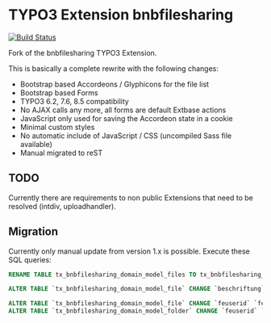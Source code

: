 # TYPO3 Extension bnbfilesharing

[![Build Status](https://travis-ci.org/Intera/typo3-extension-bnbfilesharing.svg?branch=develop)](https://travis-ci.org/Intera/typo3-extension-bnbfilesharing)

Fork of the bnbfilesharing TYPO3 Extension.

This is basically a complete rewrite with the following changes:

* Bootstrap based Accordeons / Glyphicons for the file list
* Bootstrap based Forms
* TYPO3 6.2, 7.6, 8.5 compatibility
* No AJAX calls any more, all forms are default Extbase actions
* JavaScript only used for saving the Accordeon state in a cookie
* Minimal custom styles
* No automatic include of JavaScript / CSS (uncompiled Sass file available)
* Manual migrated to reST

## TODO

Currently there are requirements to non public Extensions that need to be resolved (intdiv, uploadhandler).

## Migration

Currently only manual update from version 1.x is possible. Execute these SQL queries:

```sql
RENAME TABLE tx_bnbfilesharing_domain_model_files TO tx_bnbfilesharing_domain_model_file;

ALTER TABLE `tx_bnbfilesharing_domain_model_file` CHANGE `beschriftung` `label` VARCHAR(255) CHARACTER SET utf8 COLLATE utf8_general_ci NOT NULL DEFAULT '';

ALTER TABLE `tx_bnbfilesharing_domain_model_file` CHANGE `feuserid` `feuser` INT(11) NOT NULL DEFAULT '0';
ALTER TABLE `tx_bnbfilesharing_domain_model_folder` CHANGE `feuserid` `feuser` INT(11) NOT NULL DEFAULT '0';
```

